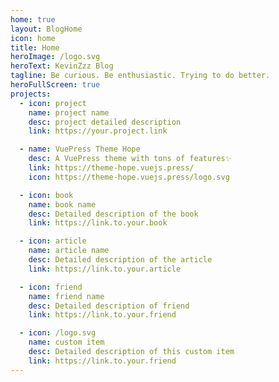 ```yaml
---
home: true
layout: BlogHome
icon: home
title: Home
heroImage: /logo.svg
heroText: KevinZzz Blog
tagline: Be curious. Be enthusiastic. Trying to do better.
heroFullScreen: true
projects:
  - icon: project
    name: project name
    desc: project detailed description
    link: https://your.project.link

  - name: VuePress Theme Hope
    desc: A VuePress theme with tons of features✨
    link: https://theme-hope.vuejs.press/
    icon: https://theme-hope.vuejs.press/logo.svg

  - icon: book
    name: book name
    desc: Detailed description of the book
    link: https://link.to.your.book

  - icon: article
    name: article name
    desc: Detailed description of the article
    link: https://link.to.your.article

  - icon: friend
    name: friend name
    desc: Detailed description of friend
    link: https://link.to.your.friend

  - icon: /logo.svg
    name: custom item
    desc: Detailed description of this custom item
    link: https://link.to.your.friend
---
```

